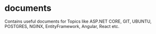 # documents
Contains useful documents for Topics like ASP.NET CORE, GIT, UBUNTU, POSTGRES, NGINX, EntityFramework, Angular, React etc.
